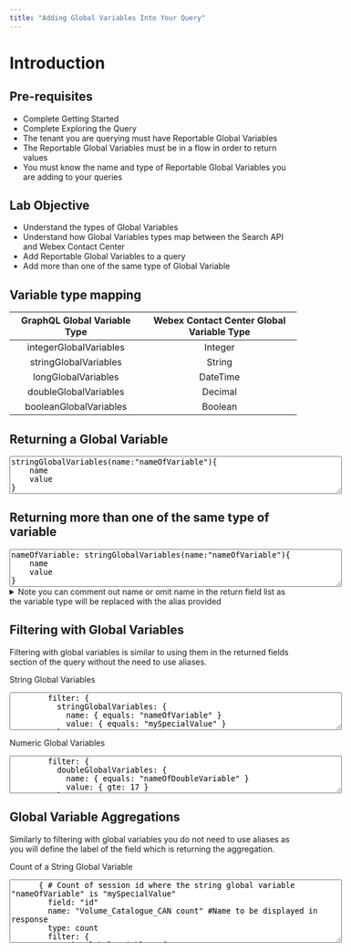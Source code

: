 ```yaml
---
title: "Adding Global Variables Into Your Query"
---
```




# Introduction



## Pre-requisites
- Complete Getting Started
- Complete Exploring the Query
- The tenant you are querying must have Reportable Global Variables 
- The Reportable Global Variables must be in a flow in order to return values
- You must know the name and type of Reportable Global Variables you are adding to your queries

## Lab Objective
- Understand the types of Global Variables
- Understand how Global Variables types map between the Search API and Webex Contact Center 
- Add Reportable Global Variables to a query
- Add more than one of the same type of Global Variable

## Variable type mapping

| GraphQL Global Variable Type | Webex Contact Center Global Variable Type | 
|:-:|:-:|
| integerGlobalVariables | Integer |
| stringGlobalVariables | String |
| longGlobalVariables | DateTime |
| doubleGlobalVariables | Decimal |
| booleanGlobalVariables | Boolean |

## Returning a Global Variable
   <textarea spellcheck="false" cols="70" rows="4">stringGlobalVariables(name:"nameOfVariable"){
    name
    value
}</textarea>

## Returning more than one of the same type of variable
  
<textarea spellcheck="false" cols="70" rows="4">nameOfVariable: stringGlobalVariables(name:"nameOfVariable"){
    name
    value
}</textarea>
  <details><summary>Note you can comment out name or omit name in the return field list as the variable type will be replaced with the alias provided</summary><textarea spellcheck="false" cols="70" rows="4">nameOfVariable: stringGlobalVariables(name:"nameOfVariable"){
    # name
    value
}</textarea></details>

## Filtering with Global Variables
Filtering with global variables is similar to using them in the returned fields section of the query without the need to use aliases.

String Global Variables
<textarea spellcheck="false" cols="70" rows="4">
        filter: {
          stringGlobalVariables: {
            name: { equals: "nameOfVariable" }
            value: { equals: "mySpecialValue" }
          }
        }</textarea></details>

Numeric Global Variables 
<textarea spellcheck="false" cols="70" rows="4">
        filter: {
          doubleGlobalVariables: {
            name: { equals: "nameOfDoubleVariable" }
            value: { gte: 17 }
          }
        }</textarea></details>


## Global Variable Aggregations
Similarly to filtering with global variables you do not need to use aliases as you will define the label of the field which is returning the aggregation.  

Count of a String Global Variable

<textarea spellcheck="false" cols="70" rows="7">
      { # Count of session id where the string global variable "nameOfVariable" is "mySpecialValue"
        field: "id"
        name: "Volume_Catalogue_CAN count" #Name to be displayed in response
        type: count
        filter: {
          stringGlobalVariables: {
            name: { equals: "nameOfVariable" }
            value: { equals: "mySpecialValue" }
          }
        }
      }
</textarea></details>


<!-- <textarea spellcheck="false" cols="70" rows="4"></textarea></details> -->